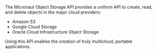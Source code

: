 The Micronaut Object Storage API provides a uniform API to create, read, and delete objects in the major cloud providers:
* Amazon S3
* Google Cloud Storage
* Oracle Cloud Infrastructure Object Storage

Using this API enables the creation of truly multicloud, portable applications.
